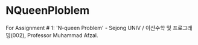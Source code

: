 ﻿# NQueenPloblem

For Assignment # 1: 'N-queen Problem' - Sejong UNIV / 이산수학 및 프로그래밍(002), Professor Muhammad Afzal.
